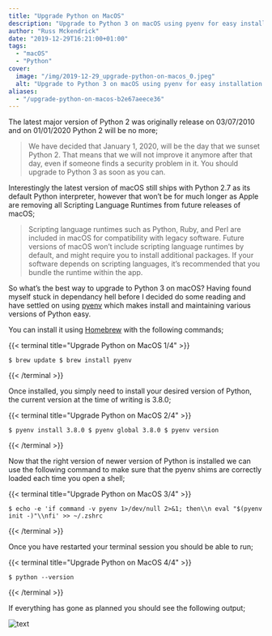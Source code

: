 ```yaml
---
title: "Upgrade Python on MacOS"
description: "Upgrade to Python 3 on macOS using pyenv for easy installation and maintenance of different Python versions."
author: "Russ Mckendrick"
date: "2019-12-29T16:21:00+01:00"
tags:
  - "macOS"
  - "Python"
cover:
  image: "/img/2019-12-29_upgrade-python-on-macos_0.jpeg"
  alt: "Upgrade to Python 3 on macOS using pyenv for easy installation and maintenance of different Python versions."
aliases:
  - "/upgrade-python-on-macos-b2e67aeece36"
---
```


The latest major version of Python 2 was originally release on 03/07/2010 and on 01/01/2020 Python 2 will be no more;

> We have decided that January 1, 2020, will be the day that we sunset Python 2. That means that we will not improve it anymore after that day, even if someone finds a security problem in it. You should upgrade to Python 3 as soon as you can.

Interestingly the latest version of macOS still ships with Python 2.7 as its default Python interpreter, however that won’t be for much longer as Apple are removing all Scripting Language Runtimes from future releases of macOS;

> Scripting language runtimes such as Python, Ruby, and Perl are included in macOS for compatibility with legacy software. Future versions of macOS won’t include scripting language runtimes by default, and might require you to install additional packages. If your software depends on scripting languages, it’s recommended that you bundle the runtime within the app.

So what’s the best way to upgrade to Python 3 on macOS? Having found myself stuck in dependancy hell before I decided do some reading and have settled on using [pyenv](https://www.mediaglasses.blog/p/152c96aa-4ff8-4827-ba21-da5abf725718/) which makes install and maintaining various versions of Python easy.

You can install it using [Homebrew](https://brew.sh/) with the following commands;

{{< terminal title="Upgrade Python on MacOS 1/4" >}}
```
$ brew update $ brew install pyenv
```
{{< /terminal >}}

Once installed, you simply need to install your desired version of Python, the current version at the time of writing is 3.8.0;

{{< terminal title="Upgrade Python on MacOS 2/4" >}}
```
$ pyenv install 3.8.0 $ pyenv global 3.8.0 $ pyenv version
```
{{< /terminal >}}

Now that the right version of newer version of Python is installed we can use the following command to make sure that the pyenv shims are correctly loaded each time you open a shell;

{{< terminal title="Upgrade Python on MacOS 3/4" >}}
```
$ echo -e 'if command -v pyenv 1>/dev/null 2>&1; then\\n eval "$(pyenv init -)"\\nfi' >> ~/.zshrc
```
{{< /terminal >}}

Once you have restarted your terminal session you should be able to run;

{{< terminal title="Upgrade Python on MacOS 4/4" >}}
```
$ python --version
```
{{< /terminal >}}

If everything has gone as planned you should see the following output;

![text](/img/2019-12-29_upgrade-python-on-macos_1.png)

